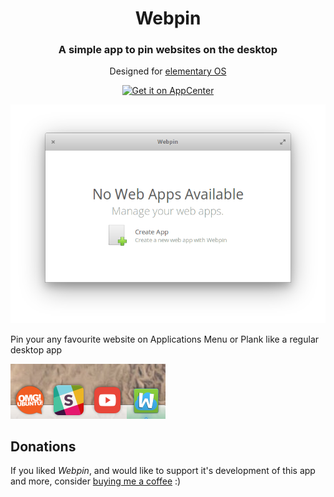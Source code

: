 <div>
    <h1 align="center">Webpin</h1>
    <h3 align="center">A simple app to pin websites on the desktop</h3>
    <p align="center">Designed for <a href="https://elementary.io">elementary OS</p>
</div>
<p align="center">
  <a href="https://appcenter.elementary.io/com.github.artemanufrij.webpin">
    <img src="https://appcenter.elementary.io/badge.svg" alt="Get it on AppCenter">
  </a>
</p>
<p align="center">
  <img src="Screenshot.png"/>
</p>
Pin your any favourite website on Applications Menu or Plank like a regular desktop app


![Apps](Apps.png)

## Donations
If you liked _Webpin_, and would like to support it's development of this app and more, consider [buying me a coffee](https://www.paypal.me/ArtemAnufrij) :)
